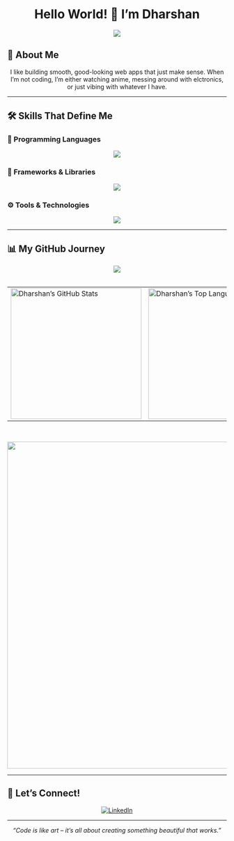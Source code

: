 <h1 align="center">Hello World! 👋 I’m Dharshan</h1>

<div align="center">
  <img src="https://readme-typing-svg.herokuapp.com?font=Fira+Code&size=24&duration=4000&pause=500&color=FFFFFF&center=true&vCenter=true&width=500&lines=Just+A+Coder;Frontend+Developer;Backend+Builder;ML+%26+AI+Explorer" />
</div>

## 🚀 About Me
<p align="center">
  I like building smooth, good-looking web apps that just make sense. When I’m not coding, I’m either watching anime, messing around with elctronics, or just vibing with whatever I have.
</p>

---

## 🛠️ Skills That Define Me

### 🧠 Programming Languages
<p align="center">
  <img src="https://skillicons.dev/icons?i=bash,css,html,java,js,py,c" />
</p>

### 🚧 Frameworks & Libraries
<p align="center">
  <img src="https://skillicons.dev/icons?i=electron,nodejs,pytorch,react" />
</p>

### ⚙️ Tools & Technologies
<p align="center">
  <img src="https://skillicons.dev/icons?i=appwrite,arduino,eclipse,firebase,git,github,ubuntu,vercel,vscode,mongodb&perline=5" />
</p>

---

## 📊 My GitHub Journey

<div align="center">
  <img src="https://github-readme-streak-stats.herokuapp.com/?user=Dharshan2208&theme=dracula&hide_border=true" />
</div>

<br>

<table align="center">
  <tr>
    <td>
      <img src="https://github-readme-stats.vercel.app/api?username=Dharshan2208&show_icons=true&locale=en&theme=radical" alt="Dharshan’s GitHub Stats" width="300" />
    </td>
    <td>
      <img src="https://github-readme-stats.vercel.app/api/top-langs?username=Dharshan2208&show_icons=true&locale=en&layout=compact&theme=radical" alt="Dharshan’s Top Languages" width="300" />
    </td>
  </tr>
</table>

<br>

<p align="center">
  <img src="https://github-readme-activity-graph.vercel.app/graph?username=Dharshan2208&theme=github-dark&radius=16" width="750"/>
</p>

---

## 🤝 Let’s Connect!

<p align="center">
  <a href="https://www.linkedin.com/in/dharshan-h-734033334/" target="_blank">
    <img src="https://img.shields.io/badge/LinkedIn-0077B5?style=for-the-badge&logo=linkedin&logoColor=white" alt="LinkedIn"/>
  </a>
</p>

---

<p align="center"><em>“Code is like art – it’s all about creating something beautiful that works.”</em></p>

